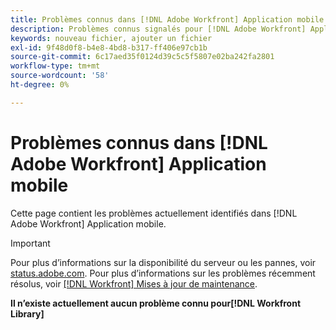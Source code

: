 ```yaml
---
title: Problèmes connus dans [!DNL Adobe Workfront] Application mobile
description: Problèmes connus signalés pour [!DNL Adobe Workfront] Application mobile
keywords: nouveau fichier, ajouter un fichier
exl-id: 9f48d0f8-b4e8-4bd8-b317-ff406e97cb1b
source-git-commit: 6c17aed35f0124d39c5c5f5807e02ba242fa2801
workflow-type: tm+mt
source-wordcount: '58'
ht-degree: 0%

---
```


# Problèmes connus dans [!DNL Adobe Workfront] Application mobile

Cette page contient les problèmes actuellement identifiés dans [!DNL Adobe Workfront] Application mobile.

>[!IMPORTANT]
>
>Pour plus d’informations sur la disponibilité du serveur ou les pannes, voir [status.adobe.com](https://status.adobe.com). Pour plus d’informations sur les problèmes récemment résolus, voir [[!DNL Workfront] Mises à jour de maintenance](../maintenance/current-updates.md).

**Il n’existe actuellement aucun problème connu pour[!DNL Workfront Library]**

<!--

## Current Issues

|Issue  |Last Modified   | 
|---|---|
|Issue text  | YYYY/MM/DD  | 

-->
